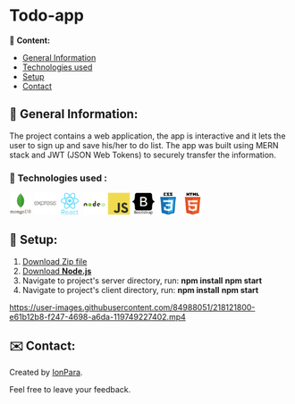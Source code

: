 # Todo-app

📃 **Content:**
- [General Information ](#General-Information)
- [Technologies used](#technologies)
- [Setup](#setup)
- [Contact](#contact)

 ## 📑 General Information:
The project contains a web application, the app is interactive and it lets the user to sign up and save his/her to do list.
The app was built using MERN stack and JWT (JSON Web Tokens) to securely transfer the information.


### 🔣 <a id="technologies">Technologies used </a>:

<p align="left">
<img src="https://raw.githubusercontent.com/devicons/devicon/master/icons/mongodb/mongodb-original-wordmark.svg" alt="mongodb" width="40" height="40"/>
<img src="https://raw.githubusercontent.com/devicons/devicon/master/icons/express/express-original-wordmark.svg" alt="expressjs" width="40" height="40"/>
<img src="https://raw.githubusercontent.com/devicons/devicon/master/icons/react/react-original-wordmark.svg" alt="react" width="40" height="40"/>
<img src="https://raw.githubusercontent.com/devicons/devicon/master/icons/nodejs/nodejs-original-wordmark.svg" alt="nodejs" width="40" height="40"/>
<img src="https://raw.githubusercontent.com/devicons/devicon/master/icons/javascript/javascript-original.svg" alt="javascript" width="40" height="40"/>
<img src="https://raw.githubusercontent.com/devicons/devicon/master/icons/bootstrap/bootstrap-plain-wordmark.svg" alt="bootstrap" width="40" height="40"/>
<img src="https://raw.githubusercontent.com/devicons/devicon/master/icons/css3/css3-original-wordmark.svg" alt="css3" width="40" height="40"/> 
<img src="https://raw.githubusercontent.com/devicons/devicon/master/icons/html5/html5-original-wordmark.svg" alt="html5" width="40" height="40"/>
</p>

## 📘 <a id="setup">Setup</a>:

1. [Download Zip file](https://github.com/IonPara/Todo-app/archive/refs/heads/master.zip)
2. [Download **Node.js**](https://nodejs.org/dist/v18.13.0/node-v18.13.0-x64.msi)
3. Navigate to project's server directory, run: **npm install** **npm start**
4. Navigate to project's client directory, run: **npm install** **npm start**


https://user-images.githubusercontent.com/84988051/218121800-e61b12b8-f247-4698-a6da-119749227402.mp4


## ✉️ <a id="contact">Contact</a>:

Created by [IonPara](https://github.com/IonPara).

Feel free to leave your feedback.
